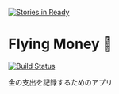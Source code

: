 [![Stories in Ready](https://badge.waffle.io/kbaba1001/flying_money.png?label=ready&title=Ready)](https://waffle.io/kbaba1001/flying_money)
# Flying Money :money_with_wings:

[![Build Status](https://travis-ci.org/kbaba1001/flying_money.svg)](https://travis-ci.org/kbaba1001/flying_money)

金の支出を記録するためのアプリ
